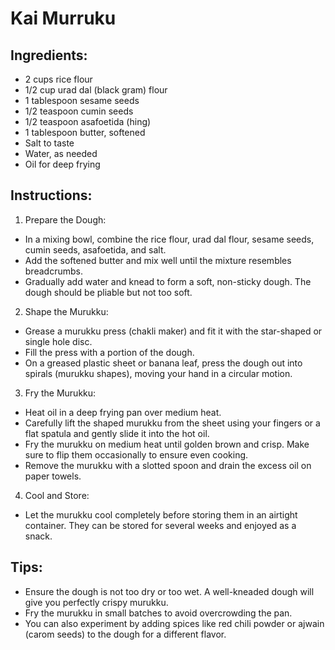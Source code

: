 # Kai Murruku

## Ingredients:
 - 2 cups rice flour
 - 1/2 cup urad dal (black gram) flour
 - 1 tablespoon sesame seeds
 - 1/2 teaspoon cumin seeds
 - 1/2 teaspoon asafoetida (hing)
 - 1 tablespoon butter, softened
 - Salt to taste
 - Water, as needed
 - Oil for deep frying

## Instructions:
1. Prepare the Dough:
 - In a mixing bowl, combine the rice flour, urad dal flour, sesame seeds, cumin seeds, asafoetida, and salt.
 - Add the softened butter and mix well until the mixture resembles breadcrumbs.
 - Gradually add water and knead to form a soft, non-sticky dough. The dough should be pliable but not too soft.
2. Shape the Murukku:
 - Grease a murukku press (chakli maker) and fit it with the star-shaped or single hole disc.
 - Fill the press with a portion of the dough.
 - On a greased plastic sheet or banana leaf, press the dough out into spirals (murukku shapes), moving your hand in a circular motion.
3. Fry the Murukku:
 - Heat oil in a deep frying pan over medium heat.
 - Carefully lift the shaped murukku from the sheet using your fingers or a flat spatula and gently slide it into the hot oil.
 - Fry the murukku on medium heat until golden brown and crisp. Make sure to flip them occasionally to ensure even cooking.
 - Remove the murukku with a slotted spoon and drain the excess oil on paper towels.
4. Cool and Store:
- Let the murukku cool completely before storing them in an airtight container. They can be stored for several weeks and enjoyed as a snack.

## Tips:
- Ensure the dough is not too dry or too wet. A well-kneaded dough will give you perfectly crispy murukku.
- Fry the murukku in small batches to avoid overcrowding the pan.
- You can also experiment by adding spices like red chili powder or ajwain (carom seeds) to the dough for a different flavor.
